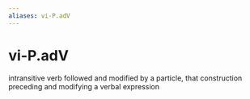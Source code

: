 ```yaml
---
aliases: vi-P.adV
---
```

# vi-P.adV

intransitive verb followed and modified by a particle, that construction preceding and modifying a verbal expression